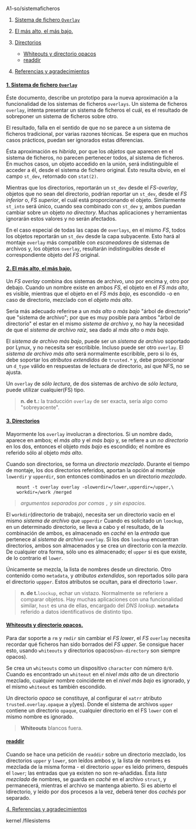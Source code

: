 A1-so/sistemaficheros

1. [Sistema de fichero `Overlay`](#i1)
2. [El más alto, el más bajo.](#i2)
3. [Directorios](#i3)
	 - [Whiteouts y directorio opacos](#i3i1)
	 - [readdir](#3i2)

4. [Referencias y agradecimientos](#i4)

#### [1. Sistema de fichero `Overlay`](i1)

Éste documento, describe un prototipo para la nueva aproximación a la funcionalidad de los sistemas de ficheros `overlays`. Un sistema de ficheros `overlay`, intenta presentar un sistema de ficheros el cuál, es el resultado de sobreponer un sistema de ficheros sobre otro.

El resultado, falla en el sentido de que no se parece a un sistema de ficheros tradicional, por varias razones técnicas. Se espera que en muchos casos prácticos, puedan ser ignorados estas diferencias.

Ésta aproximación es _hibrida_, por que los _objetos_ que aparecen en el sistema de ficheros, no parecen pertenecer todos, al sistema de ficheros. En muchos casos, un objeto accedido en la unión, será indistinguible el acceder a él, desde el sistema de fichero original. Ésto resulta obvio, en el campo `st_dev`, retornado con `stat(2)`.

Mientras que los directorios, reportarán un `st_dev` desde el _FS-overlay_, objetos que no sean del directorio, podrían reportar un `st_dev`, desde el _FS inferior_ o, _FS superior_, el cuál está proporcionando el objeto.
Similarmente `st_into` será único, cuando sea combinado con `st_dev` y, ambos puedan cambiar sobre un objeto _no directory_. Muchas aplicaciones y herramientas ignorarán estos valores y no serán afectados.

En el caso especial de todas las capas de `overlays`, en el mismo _FS_, todos los objetos reportarán un `st_dev` desde la capa subyacente. Esto hará al montaje `overlay` más compatible con _escaneadores_ de sistemas de archivos y, los objetos `overlay`, resultarán indistinguibles desde el correspondiente objeto del _FS_ original.


#### [2. El más alto, el más bajo.](i2)

Un _FS overlay_ combina dos sistemas de archivo, uno por encima y, otro por debajo. Cuando un nombre existe en ambos _FS_, el objeto en el _FS más alto_, es visible, mientras que el objeto en el _FS más bajo_, es escondido -o en caso de directorio, mezclado con el _objeto más alto_. 

Sería más adecuado referirse a un _más alto_ o _más bajo_ "árbol de directorio" que "sistema de archivo"; por que es muy posible para ambos "árbol de directorio" el estar en el mismo _sistema de archivo_ y, no hay la necesidad de que el _sistema de archivo raíz_, sea dado al _más alto_ o _más bajo_.

El _sistema de archivo_ _más bajo_, puede ser un _sistema de archivo_ soportado por Lynux, y no necesita ser escribible. Incluso puede ser otro `overlay`. El _sistema de archivo más alto_ será normalmente escribible, pero si lo és, debe soportar los _atributos extendidos_ de `trusted.*` y, debe proporcionar un `d_type` válido en respuestas de lectuara de directorio, así que NFS, no se ajusta.

Un `overlay` de _sólo lectura_, de dos sistemas de archivo de _sólo lectura_, puede utilizar cualquier(FS) tipo.

> __n. de t.:__ la traducción `overlay` de ser exacta, sería algo como "sobreyacente".


#### [3. Directorios](i3)

Mayormente los `overlay` involucran a directorios. Si un nombre dado, aparece en ambos; el _más alto_ y el _más bajo_ y, se refiere a un _no directorio_ en los dos, entonces el objeto _más bajo_ es escondido; el nombre es referido sólo al objeto _más alto_.

Cuando son directorios, se forma un _directorio mezclado_. Durante el tiempo de montaje, los dos directorios referidos, aportan la opción al montaje `lowerdir` y `upperdir`, son entonces combinados en un directorio _mezclado_.

		mount -t overlay overlay -olowerdir=/lower,upperdir=/upper,\
		workdir=/work /merged

> _argumentos separados por comas `,` y sin espacios._

El `workdir`(directorio de trabajo), necesita ser un directorio vacío en el mismo _sistema de archivo_ que `upperdir` Cuando es solicitado un `loockup`, en un determinado directorio, se lleva a cabo y el resultado, de la combinación de ambos, es almacenado en _caché_ en la _entrada_ que pertenece al _sistema de archivo_ `overlay`.
Si los dos `loockup` encuentran directorios, ambos son almacenados y se crea un directorio con la _mezcla_. De cualquier otra forma, sólo uno es almacenado; el `upper` si es que existe, de lo contrario el `lower`.

Únicamente se mezcla, la lista de nombres desde un directorio. Otro contenido como `metadata`, y _atributos extendidos_, son reportados sólo para el directorio `uppper`. Estos atributos se ocultan, para el directorio `lower`.

> __n. de t.__`loockup`, echar un vistazo. Normalmente se referiere a comparar objetos. Hay muchas aplicaciones con una funcionalidad similar, `host` es una de ellas, encargado del _DNS lookup_.
> __`metadata`__ referido a datos identificativos de distinto tipo.


#### [__Whiteouts y directorio opacos.__](i3i1) ####

Para dar soporte a `rm` y `rmdir` sin cambiar el _FS lower_, el _FS_ `overlay` necesita recordar qué ficheros han sido borrados del _FS upper_. Se consigue hacer esto, usando `whiteouts` y directorios opacos(`non-directory` son siempre opacos).

Se crea un `whiteouts` como un dispositivo `character` con número `0/0`. Cuando es encontrado un `whiteout` en el _nivel más alto_ de un directorio mezclado, cualquier nombre coincidente en el _nivel más bajo_ es ignorado, y el mismo `whiteout` es también escondido.

Un directorio _opaco_ se constituye, al configurar el `xatrr` atributo `trusted.overlay.opaque` a `y`(yes). Donde el sistema de archivos `upper` contiene un directorio `opaque`, cualquier directorio en el FS `lower` con el mismo nombre es ignorado.

> __Whiteouts__ blancos fuera.


#### [__readdir__](i3i2) ####

Cuando se hace una petición de `readdir` sobre un directorio mezclado, los directorios `upper` y `lower`, son leídos ambos y, la lista de nombres es mezclada de la misma forma - el directorio `upper` es leído primero, después el `lower`; las entradas que ya existen no son re-añadidas. Ésta _lista mezclada_ de nombres, se guarda en _caché_ en el archivo `struct`, y permanecerá, mientras el archivo se mantenga abierto.
Si es abierto el ldirectorio, y leído por dos procesos a la vez, deberá tener dos _cachés_
por separado. 

[4. Referencias y agradecimientos](i4)

kernel <Documentation>/filesistems
